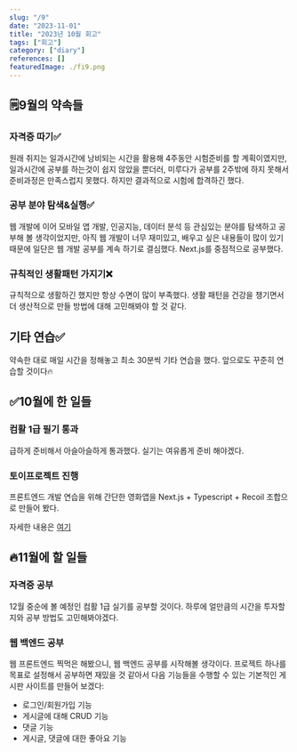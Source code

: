 ```yaml
---
slug: "/9"
date: "2023-11-01"
title: "2023년 10월 회고"
tags: ["회고"]
category: ["diary"]
references: []
featuredImage: ./fi9.png
---
```


## 🗒️9월의 약속들

### 자격증 따기✅

원래 취지는 일과시간에 낭비되는 시간을 활용해 4주동안 시험준비를 할 계획이였지만, 일과시간에 공부를 하는것이 쉽지 않았을 뿐더러, 미루다가 공부를 2주밖에 하지 못해서 준비과정은 만족스럽지 못했다. 하지만 결과적으로 시험에 합격하긴 했다.

### 공부 분야 탐색&실행✅

웹 개발에 이어 모바일 앱 개발, 인공지능, 데이터 분석 등 관심있는 분야를 탐색하고 공부해 볼 생각이었지만, 아직 웹 개발이 너무 재미있고, 배우고 싶은 내용들이 많이 있기 때문에 일단은 웹 개발 공부를 계속 하기로 결심했다. Next.js를 중점적으로 공부했다.

### 규칙적인 생활패턴 가지기❌

규칙적으로 생활하긴 했지만 항상 수면이 많이 부족했다. 생활 패턴을 건강을 챙기면서 더 생산적으로 만들 방법에 대해 고민해봐야 할 것 같다.

## 기타 연습✅

약속한 대로 매일 시간을 정해놓고 최소 30분씩 기타 연습을 했다. 앞으로도 꾸준히 연습할 것이다🔥

## ✅10월에 한 일들

### 컴활 1급 필기 통과

급하게 준비해서 아슬아슬하게 통과했다. 실기는 여유롭게 준비 해야겠다.

### 토이프로젝트 진행

프론트엔드 개발 연습을 위해 간단한 영화앱을 Next.js + Typescript + Recoil 조합으로 만들어 봤다.

자세한 내용은 [여기](https://hoojun.kim/post/8/)

## 🔥11월에 할 일들

### 자격증 공부

12월 중순에 볼 예정인 컴활 1급 실기를 공부할 것이다. 하루에 얼만큼의 시간을 투자할지와 공부 방법도 고민해봐야겠다.

### 웹 백엔드 공부

웹 프론트엔드 찍먹은 해봤으니, 웹 백엔드 공부를 시작해볼 생각이다. 프로젝트 하나를 목표로 설정해서 공부하면 재밌을 것 같아서 다음 기능들을 수행할 수 있는 기본적인 게시판 사이트를 만들어 보겠다:

- 로그인/회원가입 기능
- 게시글에 대해 CRUD 기능
- 댓글 기능
- 게시글, 댓글에 대한 좋아요 기능
